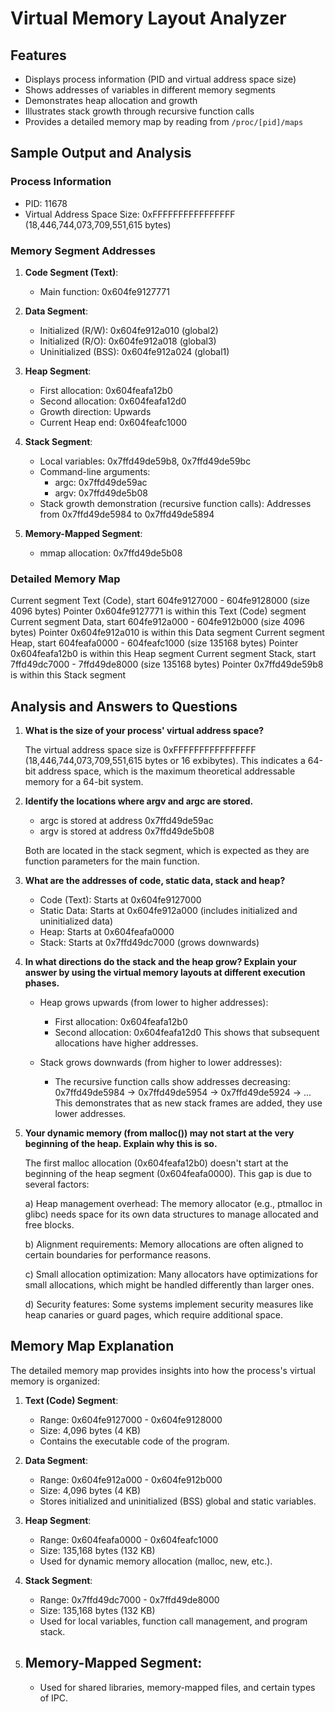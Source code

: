 # Virtual Memory Layout Analyzer


## Features

- Displays process information (PID and virtual address space size)
- Shows addresses of variables in different memory segments
- Demonstrates heap allocation and growth
- Illustrates stack growth through recursive function calls
- Provides a detailed memory map by reading from `/proc/[pid]/maps`

## Sample Output and Analysis

### Process Information

- PID: 11678
- Virtual Address Space Size: 0xFFFFFFFFFFFFFFFF (18,446,744,073,709,551,615 bytes)

### Memory Segment Addresses

1. **Code Segment (Text)**:
   - Main function: 0x604fe9127771

2. **Data Segment**:
   - Initialized (R/W): 0x604fe912a010 (global2)
   - Initialized (R/O): 0x604fe912a018 (global3)
   - Uninitialized (BSS): 0x604fe912a024 (global1)

3. **Heap Segment**:
   - First allocation: 0x604feafa12b0
   - Second allocation: 0x604feafa12d0
   - Growth direction: Upwards
   - Current Heap end: 0x604feafc1000

4. **Stack Segment**:
   - Local variables: 0x7ffd49de59b8, 0x7ffd49de59bc
   - Command-line arguments:
     - argc: 0x7ffd49de59ac
     - argv: 0x7ffd49de5b08
   - Stack growth demonstration (recursive function calls):
     Addresses from 0x7ffd49de5984 to 0x7ffd49de5894

5. **Memory-Mapped Segment**:
   - mmap allocation: 0x7ffd49de5b08

### Detailed Memory Map

Current segment Text (Code), start 604fe9127000 - 604fe9128000 (size 4096 bytes)
Pointer 0x604fe9127771 is within this Text (Code) segment
Current segment Data, start 604fe912a000 - 604fe912b000 (size 4096 bytes)
Pointer 0x604fe912a010 is within this Data segment
Current segment Heap, start 604feafa0000 - 604feafc1000 (size 135168 bytes)
Pointer 0x604feafa12b0 is within this Heap segment
Current segment Stack, start 7ffd49dc7000 - 7ffd49de8000 (size 135168 bytes)
Pointer 0x7ffd49de59b8 is within this Stack segment

## Analysis and Answers to Questions

1. **What is the size of your process' virtual address space?**
   
   The virtual address space size is 0xFFFFFFFFFFFFFFFF (18,446,744,073,709,551,615 bytes or 16 exbibytes). This indicates a 64-bit address space, which is the maximum theoretical addressable memory for a 64-bit system.

2. **Identify the locations where argv and argc are stored.**
   
   - argc is stored at address 0x7ffd49de59ac
   - argv is stored at address 0x7ffd49de5b08
   
   Both are located in the stack segment, which is expected as they are function parameters for the main function.

3. **What are the addresses of code, static data, stack and heap?**
   
   - Code (Text): Starts at 0x604fe9127000
   - Static Data: Starts at 0x604fe912a000 (includes initialized and uninitialized data)
   - Heap: Starts at 0x604feafa0000
   - Stack: Starts at 0x7ffd49dc7000 (grows downwards)

4. **In what directions do the stack and the heap grow? Explain your answer by using the virtual memory layouts at different execution phases.**
   
   - Heap grows upwards (from lower to higher addresses):
     - First allocation: 0x604feafa12b0
     - Second allocation: 0x604feafa12d0
     This shows that subsequent allocations have higher addresses.

   - Stack grows downwards (from higher to lower addresses):
     - The recursive function calls show addresses decreasing:
       0x7ffd49de5984 -> 0x7ffd49de5954 -> 0x7ffd49de5924 -> ...
     This demonstrates that as new stack frames are added, they use lower addresses.

5. **Your dynamic memory (from malloc()) may not start at the very beginning of the heap. Explain why this is so.**
   
   The first malloc allocation (0x604feafa12b0) doesn't start at the beginning of the heap segment (0x604feafa0000). This gap is due to several factors:
   
   a) Heap management overhead: The memory allocator (e.g., ptmalloc in glibc) needs space for its own data structures to manage allocated and free blocks.
   
   b) Alignment requirements: Memory allocations are often aligned to certain boundaries for performance reasons.
   
   c) Small allocation optimization: Many allocators have optimizations for small allocations, which might be handled differently than larger ones.
   
   d) Security features: Some systems implement security measures like heap canaries or guard pages, which require additional space.

## Memory Map Explanation

The detailed memory map provides insights into how the process's virtual memory is organized:

1. **Text (Code) Segment**: 
   - Range: 0x604fe9127000 - 0x604fe9128000 
   - Size: 4,096 bytes (4 KB)
   - Contains the executable code of the program.

2. **Data Segment**: 
   - Range: 0x604fe912a000 - 0x604fe912b000
   - Size: 4,096 bytes (4 KB)
   - Stores initialized and uninitialized (BSS) global and static variables.

3. **Heap Segment**: 
   - Range: 0x604feafa0000 - 0x604feafc1000
   - Size: 135,168 bytes (132 KB)
   - Used for dynamic memory allocation (malloc, new, etc.).

4. **Stack Segment**: 
   - Range: 0x7ffd49dc7000 - 0x7ffd49de8000
   - Size: 135,168 bytes (132 KB)
   - Used for local variables, function call management, and program stack.

5. **Memory-Mapped Segment**:
   - 
   - Used for shared libraries, memory-mapped files, and certain types of IPC.

